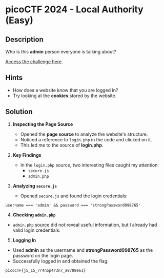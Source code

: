 # picoCTF 2024 - Local Authority (Easy)

## Description  
Who is this **admin** person everyone is talking about?  

[Access the challenge here](https://play.picoctf.org/practice/challenge/278?category=1&difficulty=1&page=1).

## Hints  
- How does a website know that you are logged in?  
- Try looking at the **cookies** stored by the website.

## Solution  

1. **Inspecting the Page Source**  
   - Opened the **page source** to analyze the website's structure.  
   - Noticed a reference to `login.php` in the code and clicked on it.  
   - This led me to the source of **login.php**.

2. **Key Findings**  
   - In the `login.php` source, two interesting files caught my attention:  
     - `secure.js`  
     - `admin.php`  

3. **Analyzing `secure.js`**  
   - Opened `secure.js` and found the login credentials:  
 ```
username === 'admin' && password === 'strongPassword098765'
 ```


4. **Checking `admin.php`**  
- `admin.php` source did not reveal useful information, but I already had valid login credentials.

5. **Logging In**  
- Used **admin** as the username and **strongPassword098765** as the password on the login page.  
- Successfully logged in and obtained the flag:
 ```
picoCTF{j5_15_7r4n5p4r3n7_a8788e61}
 ```

